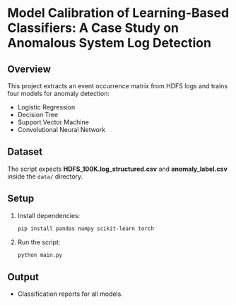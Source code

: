# Model Calibration of Learning-Based Classifiers: A Case Study on Anomalous System Log Detection

## Overview
This project extracts an event occurrence matrix from HDFS logs and trains four models for anomaly detection:
- Logistic Regression
- Decision Tree
- Support Vector Machine
- Convolutional Neural Network

## Dataset
The script expects **HDFS_100K.log_structured.csv** and **anomaly_label.csv** inside the `data/` directory.

## Setup
1. Install dependencies:
   ```bash
   pip install pandas numpy scikit-learn torch
   ```
2. Run the script:
   ```bash
   python main.py
   ```

## Output
- Classification reports for all models.

